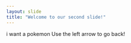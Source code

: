 ```yaml
---
layout: slide
title: "Welcome to our second slide!"
---
```

i want a pokemon
Use the left arrow to go back!
